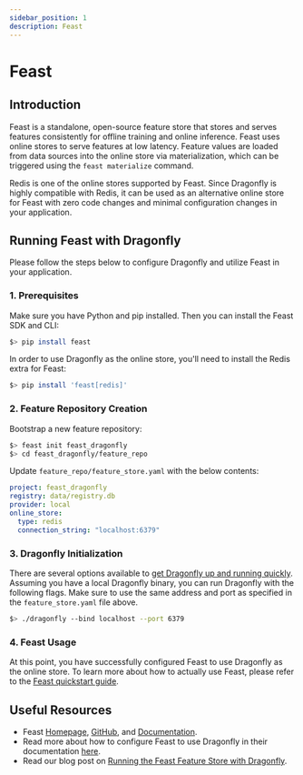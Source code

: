```yaml
---
sidebar_position: 1
description: Feast
---
```


# Feast

## Introduction

Feast is a standalone, open-source feature store that stores and serves features consistently for offline training and online inference.
Feast uses online stores to serve features at low latency.
Feature values are loaded from data sources into the online store via materialization, which can be triggered using the `feast materialize` command.

Redis is one of the online stores supported by Feast.
Since Dragonfly is highly compatible with Redis, it can be used as an alternative online store for Feast with zero code changes and minimal configuration changes in your application.

## Running Feast with Dragonfly

Please follow the steps below to configure Dragonfly and utilize Feast in your application.

### 1. Prerequisites

Make sure you have Python and pip installed.
Then you can install the Feast SDK and CLI:

```bash
$> pip install feast
```

In order to use Dragonfly as the online store, you'll need to install the Redis extra for Feast:

```bash
$> pip install 'feast[redis]'
```

### 2. Feature Repository Creation

Bootstrap a new feature repository:

```bash
$> feast init feast_dragonfly
$> cd feast_dragonfly/feature_repo
```

Update `feature_repo/feature_store.yaml` with the below contents:

```yaml
project: feast_dragonfly
registry: data/registry.db
provider: local
online_store:
  type: redis
  connection_string: "localhost:6379"
```

### 3. Dragonfly Initialization

There are several options available to [get Dragonfly up and running quickly](../getting-started/getting-started.md).
Assuming you have a local Dragonfly binary, you can run Dragonfly with the following flags.
Make sure to use the same address and port as specified in the `feature_store.yaml` file above.

```bash
$> ./dragonfly --bind localhost --port 6379
```

### 4. Feast Usage

At this point, you have successfully configured Feast to use Dragonfly as the online store.
To learn more about how to actually use Feast, please refer to the [Feast quickstart guide](https://docs.feast.dev/getting-started/quickstart).

## Useful Resources

- Feast [Homepage](https://feast.dev/), [GitHub](https://github.com/feast-dev/feast), and [Documentation](https://docs.feast.dev/).
- Read more about how to configure Feast to use Dragonfly in their documentation [here](https://docs.feast.dev/reference/online-stores/dragonfly).
- Read our blog post on [Running the Feast Feature Store with Dragonfly](https://www.dragonflydb.io/blog/running-the-feast-feature-store-with-dragonfly).
